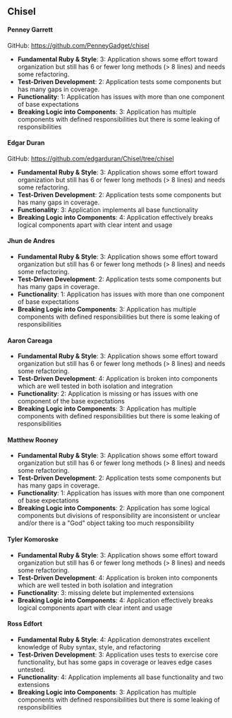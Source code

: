 ## Chisel

#### Penney Garrett

GitHub: https://github.com/PenneyGadget/chisel

* **Fundamental Ruby & Style**: 3: Application shows some effort toward organization but still has 6 or fewer long methods (> 8 lines) and needs some refactoring.
* **Test-Driven Development**: 2: Application tests some components but has many gaps in coverage.
* **Functionality**: 1: Application has issues with more than one component of base expectations
* **Breaking Logic into Components**: 3: Application has multiple components with defined responsibilities but there is some leaking of responsibilities

#### Edgar Duran

GitHub: https://github.com/edgarduran/Chisel/tree/chisel

* **Fundamental Ruby & Style**: 3: Application shows some effort toward organization but still has 6 or fewer long methods (> 8 lines) and needs some refactoring.
* **Test-Driven Development**: 2: Application tests some components but has many gaps in coverage.
* **Functionality**: 3: Application implements all base functionality
* **Breaking Logic into Components**: 4: Application effectively breaks logical components apart with clear intent and usage

#### Jhun de Andres

* **Fundamental Ruby & Style**: 3: Application shows some effort toward organization but still has 6 or fewer long methods (> 8 lines) and needs some refactoring.
* **Test-Driven Development**: 2: Application tests some components but has many gaps in coverage.
* **Functionality**: 1: Application has issues with more than one component of base expectations
* **Breaking Logic into Components**: 3: Application has multiple components with defined responsibilities but there is some leaking of responsibilities

#### Aaron Careaga

* **Fundamental Ruby & Style**: 3: Application shows some effort toward organization but still has 6 or fewer long methods (> 8 lines) and needs some refactoring.
* **Test-Driven Development**: 4: Application is broken into components which are well tested in both isolation and integration
* **Functionality**: 2: Application is missing or has issues with one component of the base expectations
* **Breaking Logic into Components**: 3: Application has multiple components with defined responsibilities but there is some leaking of responsibilities

#### Matthew Rooney

* **Fundamental Ruby & Style**: 3: Application shows some effort toward organization but still has 6 or fewer long methods (> 8 lines) and needs some refactoring.
* **Test-Driven Development**: 2: Application tests some components but has many gaps in coverage.
* **Functionality**: 1: Application has issues with more than one component of base expectations
* **Breaking Logic into Components**: 2: Application has some logical components but divisions of responsibility are inconsistent or unclear and/or there is a "God" object taking too much responsibility

#### Tyler Komoroske

* **Fundamental Ruby & Style**: 3: Application shows some effort toward organization but still has 6 or fewer long methods (> 8 lines) and needs some refactoring.
* **Test-Driven Development**: 4: Application is broken into components which are well tested in both isolation and integration
* **Functionality**: 3: missing delete but implemented extensions
* **Breaking Logic into Components**: 4: Application effectively breaks logical components apart with clear intent and usage

#### Ross Edfort

* **Fundamental Ruby & Style**: 4: Application demonstrates excellent knowledge of Ruby syntax, style, and refactoring
* **Test-Driven Development**: 3: Application uses tests to exercise core functionality, but has some gaps in coverage or leaves edge cases untested.
* **Functionality**: 4: Application implements all base functionality and two extensions
* **Breaking Logic into Components**: 3: Application has multiple components with defined responsibilities but there is some leaking of responsibilities